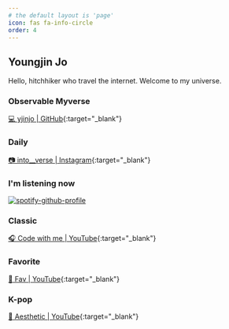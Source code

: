 ```yaml
---
# the default layout is 'page'
icon: fas fa-info-circle
order: 4
---
```


[//]: # (> Add Markdown syntax content to file `_tabs/about.md`{: .filepath } and it will show up on this page.)
[//]: # ({: .prompt-tip })

## Youngjin Jo
Hello, hitchhiker who travel the internet. Welcome to my universe.

### Observable Myverse
[💻 yjinjo | GitHub](https://github.com/yjinjo){:target="_blank"}

### Daily
[📷 into__verse | Instagram](https://www.instagram.com/into__verse){:target="_blank"}

### I'm listening now
[![spotify-github-profile](https://spotify-github-profile.vercel.app/api/view?uid=31cgvdeinh2binzwsu6rm5t2zx2q&cover_image=true&theme=default&show_offline=false&background_color=121212)](https://spotify-github-profile.vercel.app/api/view?uid=31cgvdeinh2binzwsu6rm5t2zx2q&redirect=true)

### Classic
[🎧 Code with me | YouTube](https://www.youtube.com/playlist?list=PLXOsrNl3w2Q7QcXxDHfsDW0Pidql3Yhvp){:target="_blank"}

### Favorite
[🎼 Fav | YouTube](https://www.youtube.com/playlist?list=PLXOsrNl3w2Q4ibjB5oC7eIBSPMGyxmwo5){:target="_blank"}

### K-pop
[🌆 Aesthetic | YouTube](https://www.youtube.com/playlist?list=PLXOsrNl3w2Q7Ci5INyKKrnOuWOeV5pQOA){:target="_blank"}
